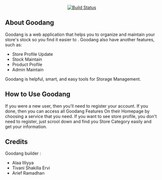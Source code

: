 <p align="center">
<a href="https://github.com/Ardhan12/PPL2"><img src="https://i.imgur.com/OOxv21h.png" alt="Build Status"></a>
</p>

## About Goodang

Goodang is a web application that helps you to organize and maintain your store's stock so you find it easier to . Goodang also have another features, such as:

- Store Profile Update
- Stock Maintain
- Product Profile
- Admin Maintain

Goodang is helpful, smart, and easy tools for Storage Management.

## How to Use Goodang

If you were a new user, then you'll need to register your account. If you done, then you can access all Goodang Features On their Homepage by choosing a service that you need.
If you want to see store profile, you don't need to register, just scrool down and find you Store Category easily and get your information.


## Credits

Goodang builder :
- Alaa Illiyya
- Tivani Shakilla Ervi
- Arief Ramadhan
